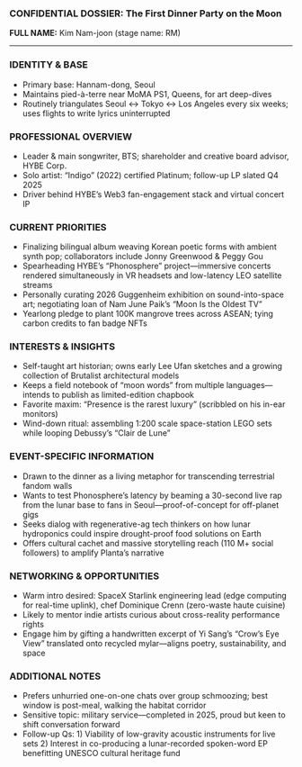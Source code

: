 ### CONFIDENTIAL DOSSIER: The First Dinner Party on the Moon

**FULL NAME:** Kim Nam-joon (stage name: RM)

---
### IDENTITY & BASE
- Primary base: Hannam-dong, Seoul
- Maintains pied-à-terre near MoMA PS1, Queens, for art deep-dives
- Routinely triangulates Seoul ↔ Tokyo ↔ Los Angeles every six weeks; uses flights to write lyrics uninterrupted

### PROFESSIONAL OVERVIEW
- Leader & main songwriter, BTS; shareholder and creative board advisor, HYBE Corp.
- Solo artist: “Indigo” (2022) certified Platinum; follow-up LP slated Q4 2025
- Driver behind HYBE’s Web3 fan-engagement stack and virtual concert IP

### CURRENT PRIORITIES
- Finalizing bilingual album weaving Korean poetic forms with ambient synth pop; collaborators include Jonny Greenwood & Peggy Gou
- Spearheading HYBE’s “Phonosphere” project—immersive concerts rendered simultaneously in VR headsets and low-latency LEO satellite streams
- Personally curating 2026 Guggenheim exhibition on sound-into-space art; negotiating loan of Nam June Paik’s “Moon Is the Oldest TV”
- Yearlong pledge to plant 100K mangrove trees across ASEAN; tying carbon credits to fan badge NFTs

### INTERESTS & INSIGHTS
- Self-taught art historian; owns early Lee Ufan sketches and a growing collection of Brutalist architectural models
- Keeps a field notebook of “moon words” from multiple languages—intends to publish as limited-edition chapbook
- Favorite maxim: “Presence is the rarest luxury” (scribbled on his in-ear monitors)
- Wind-down ritual: assembling 1:200 scale space-station LEGO sets while looping Debussy’s “Clair de Lune”

### EVENT-SPECIFIC INFORMATION
- Drawn to the dinner as a living metaphor for transcending terrestrial fandom walls
- Wants to test Phonosphere’s latency by beaming a 30-second live rap from the lunar base to fans in Seoul—proof-of-concept for off-planet gigs
- Seeks dialog with regenerative-ag tech thinkers on how lunar hydroponics could inspire drought-proof food solutions on Earth
- Offers cultural cachet and massive storytelling reach (110 M+ social followers) to amplify Planta’s narrative

### NETWORKING & OPPORTUNITIES
- Warm intro desired: SpaceX Starlink engineering lead (edge computing for real-time uplink), chef Dominique Crenn (zero-waste haute cuisine)
- Likely to mentor indie artists curious about cross-reality performance rights
- Engage him by gifting a handwritten excerpt of Yi Sang’s “Crow’s Eye View” translated onto recycled mylar—aligns poetry, sustainability, and space

### ADDITIONAL NOTES
- Prefers unhurried one-on-one chats over group schmoozing; best window is post-meal, walking the habitat corridor
- Sensitive topic: military service—completed in 2025, proud but keen to shift conversation forward
- Follow-up Qs: 1) Viability of low-gravity acoustic instruments for live sets 2) Interest in co-producing a lunar-recorded spoken-word EP benefitting UNESCO cultural heritage fund